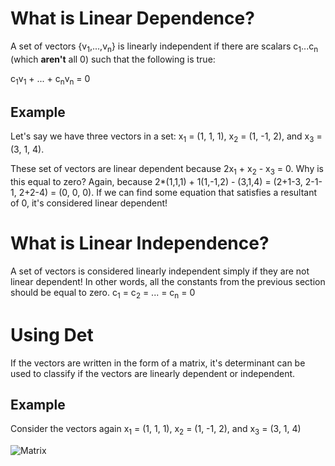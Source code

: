 # What is Linear Dependence? 

A set of vectors {v<sub>1</sub>,...,v<sub>n</sub>} is linearly independent if there are scalars c<sub>1</sub>...c<sub>n</sub> (which <b>aren't</b> all 0) such that the following is true:

c<sub>1</sub>v<sub>1</sub> + ... + c<sub>n</sub>v<sub>n</sub> = 0

## Example

Let's say we have three vectors in a set: x<sub>1</sub> = (1, 1, 1), x<sub>2</sub> = (1, -1, 2), and x<sub>3</sub> = (3, 1, 4). 

These set of vectors are linear dependent because 2x<sub>1</sub> + x<sub>2</sub> - x<sub>3</sub> = 0. Why is this equal to zero? Again, because 2*(1,1,1) + 1(1,-1,2) - (3,1,4) = (2+1-3, 2-1-1, 2+2-4) = (0, 0, 0). If we can find some equation that satisfies a resultant of 0, it's considered linear dependent!


# What is Linear Independence? 

A set of vectors is considered linearly independent simply if they are not linear dependent! In other words, all the constants from the previous section should be equal to zero. c<sub>1</sub> = c<sub>2</sub> = ... = c<sub>n</sub> = 0

# Using Det

If the vectors are written in the form of a matrix, it's determinant can be used to classify if the vectors are linearly dependent or independent.

## Example

Consider the vectors again x<sub>1</sub> = (1, 1, 1), x<sub>2</sub> = (1, -1, 2), and x<sub>3</sub> = (3, 1, 4)

![Matrix](https://latex.codecogs.com/gif.latex?\inline&space;\begin{bmatrix}&space;1&space;&&space;1&space;&&space;3&space;\\&space;1&space;&-1&space;&&space;1&space;\\&space;1&space;&&space;2&space;&&space;4&space;\\&space;\end{bmatrix})
